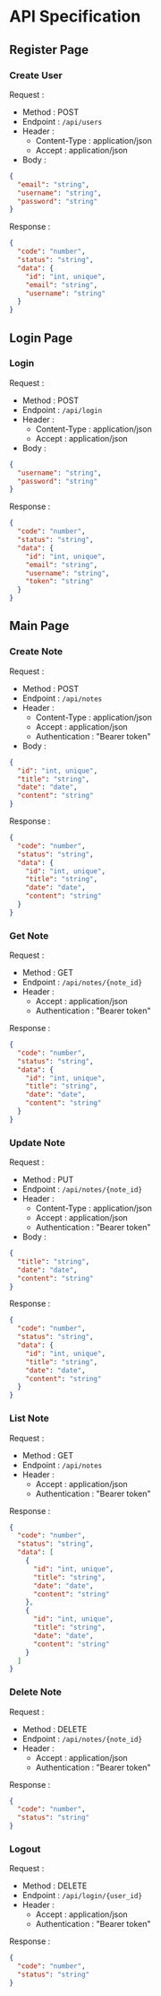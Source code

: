 # API Specification

## Register Page

### Create User

Request :

- Method : POST
- Endpoint : `/api/users`
- Header :
  - Content-Type : application/json
  - Accept : application/json
- Body :

```json
{
  "email": "string",
  "username": "string",
  "password": "string"
}
```

Response :

```json
{
  "code": "number",
  "status": "string",
  "data": {
    "id": "int, unique",
    "email": "string",
    "username": "string"
  }
}
```

## Login Page

### Login

Request :

- Method : POST
- Endpoint : `/api/login`
- Header :
  - Content-Type : application/json
  - Accept : application/json
- Body :

```json
{
  "username": "string",
  "password": "string"
}
```

Response :

```json
{
  "code": "number",
  "status": "string",
  "data": {
    "id": "int, unique",
    "email": "string",
    "username": "string",
    "token": "string"
  }
}
```

## Main Page

### Create Note

Request :

- Method : POST
- Endpoint : `/api/notes`
- Header :
  - Content-Type : application/json
  - Accept : application/json
  - Authentication : "Bearer token"
- Body :

```json
{
  "id": "int, unique",
  "title": "string",
  "date": "date",
  "content": "string"
}
```

Response :

```json
{
  "code": "number",
  "status": "string",
  "data": {
    "id": "int, unique",
    "title": "string",
    "date": "date",
    "content": "string"
  }
}
```

### Get Note

Request :

- Method : GET
- Endpoint : `/api/notes/{note_id}`
- Header :
  - Accept : application/json
  - Authentication : "Bearer token"

Response :

```json
{
  "code": "number",
  "status": "string",
  "data": {
    "id": "int, unique",
    "title": "string",
    "date": "date",
    "content": "string"
  }
}
```

### Update Note

Request :

- Method : PUT
- Endpoint : `/api/notes/{note_id}`
- Header :
  - Content-Type : application/json
  - Accept : application/json
  - Authentication : "Bearer token"
- Body :

```json
{
  "title": "string",
  "date": "date",
  "content": "string"
}
```

Response :

```json
{
  "code": "number",
  "status": "string",
  "data": {
    "id": "int, unique",
    "title": "string",
    "date": "date",
    "content": "string"
  }
}
```

### List Note

Request :

- Method : GET
- Endpoint : `/api/notes`
- Header :
  - Accept : application/json
  - Authentication : "Bearer token"

Response :

```json
{
  "code": "number",
  "status": "string",
  "data": [
    {
      "id": "int, unique",
      "title": "string",
      "date": "date",
      "content": "string"
    },
    {
      "id": "int, unique",
      "title": "string",
      "date": "date",
      "content": "string"
    }
  ]
}
```

### Delete Note

Request :

- Method : DELETE
- Endpoint : `/api/notes/{note_id}`
- Header :
  - Accept : application/json
  - Authentication : "Bearer token"

Response :

```json
{
  "code": "number",
  "status": "string"
}
```

### Logout

Request :

- Method : DELETE
- Endpoint : `/api/login/{user_id}`
- Header :
  - Accept : application/json
  - Authentication : "Bearer token"

Response :

```json
{
  "code": "number",
  "status": "string"
}
```
